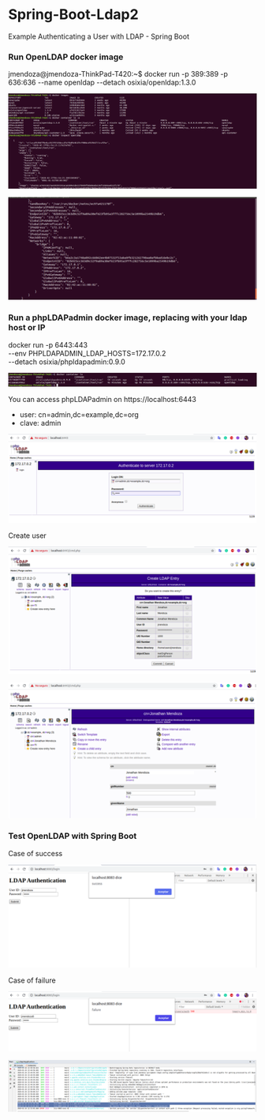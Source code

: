 # Spring-Boot-Ldap2
Example Authenticating a User with LDAP - Spring Boot

### Run OpenLDAP docker image

jmendoza@jmendoza-ThinkPad-T420:~$ docker run -p 389:389 -p 636:636 --name openldap --detach osixia/openldap:1.3.0

![Screenshot](prtsc/spring-ldap-1.png)

![Screenshot](prtsc/spring-ldap-2.png)

### Run a phpLDAPadmin docker image, replacing with your ldap host or IP

docker run -p 6443:443 \
        --env PHPLDAPADMIN_LDAP_HOSTS=172.17.0.2 \
        --detach osixia/phpldapadmin:0.9.0

![Screenshot](prtsc/spring-ldap-3.png)

You can access phpLDAPadmin on https://localhost:6443
- user: cn=admin,dc=example,dc=org 
- clave: admin


![Screenshot](prtsc/spring-ldap-4.png)

Create user 

![Screenshot](prtsc/spring-ldap-4.1.png)

![Screenshot](prtsc/spring-ldap-4.2.png)

### Test OpenLDAP with Spring Boot

Case of success

![Screenshot](prtsc/spring-ldap-5.png)

Case of failure

![Screenshot](prtsc/spring-ldap-5.1.png)

![Screenshot](prtsc/spring-ldap-5.2.png)





